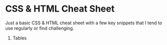 # CSS & HTML Cheat Sheet

Just a basic CSS & HTML cheat sheet with a few key snippets that I tend to use regularly or find challenging.

1. Tables

